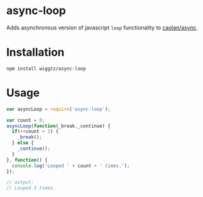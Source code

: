 # async-loop

Adds asynchronous version of javascript `loop` functionality to [caolan/async](https://github.com/caolan/async).

# Installation

```
npm install wiggzz/async-loop
```

# Usage

```javascript
var asyncLoop = require('async-loop');

var count = 0;
asyncLoop(function(_break,_continue) {
  if(++count > 2) {
    _break();
  } else {
    _continue();
  }
}, function() {
  console.log('Looped ' + count + ' times.');
});

// output:
// Looped 3 times.

```

